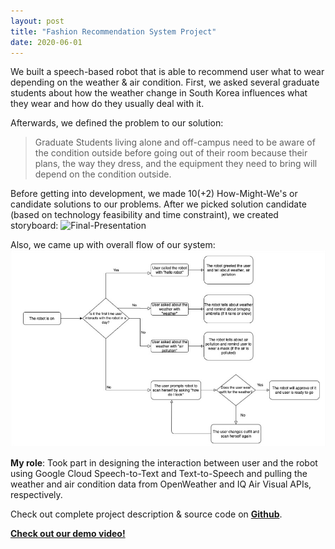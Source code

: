```yaml
---
layout: post
title: "Fashion Recommendation System Project"
date: 2020-06-01
---
```


We built a speech-based robot that is able to recommend user what to wear depending on the weather & air condition. First, we asked several graduate students about how the weather change in South Korea influences what they wear and how do they usually deal with it. 

Afterwards, we defined the problem to our solution:
> Graduate Students living alone and off-campus need to be aware of the condition outside before going out of their room because their plans, the way they dress, and the equipment they need to bring will depend on the condition outside.

Before getting into development, we made 10(+2) How-Might-We's or candidate solutions to our problems. After we picked solution candidate (based on technology feasibility and time constraint), we created storyboard:
<img src="https://i.ibb.co/8m8fMQh/Final-Presentation.jpg" alt="Final-Presentation" border="0"></img>

Also, we came up with overall flow of our system:
<img src="../assets/system_flow.jpg" alt="System-flow" border="0"></img>

<b>My role</b>: Took part in designing the interaction between user and the robot using Google Cloud Speech-to-Text and Text-to-Speech and pulling the weather and air condition data from OpenWeather and IQ Air Visual APIs, respectively. 

Check out complete project description & source code on **[Github](https://github.com/WRafell/KSE624FinalProject)**.

**[Check out our demo video!](https://youtu.be/Ts8T8GmhRlA)**

